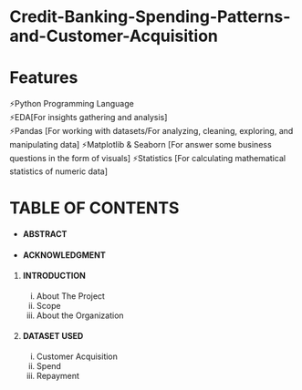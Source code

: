 # Credit-Banking-Spending-Patterns-and-Customer-Acquisition

# Features
⚡Python Programming Language<br>
⚡EDA[For insights gathering and analysis]<br>
⚡Pandas [For working with datasets/For analyzing, cleaning, exploring, and manipulating data]
⚡Matplotlib & Seaborn [For answer some business questions in the form of visuals]
⚡Statistics [For calculating  mathematical statistics of numeric data]
    
# TABLE OF CONTENTS
<ul>
    <li><h4>ABSTRACT</h4></li>
    <li><h4>ACKNOWLEDGMENT</h4></li>
</ul>
<ol><li><h4>INTRODUCTION</h4></li>
    <ol type="i">
      <li>About The Project</li>
      <li>Scope</li>
      <li>About the Organization</li>
    </ol>
    <li><h4>DATASET USED</h4></li>
    <ol type="i">
      <li>Customer Acquisition</li>
      <li>Spend</li>
      <li>Repayment</li>
    </ol>
</ol>

             

